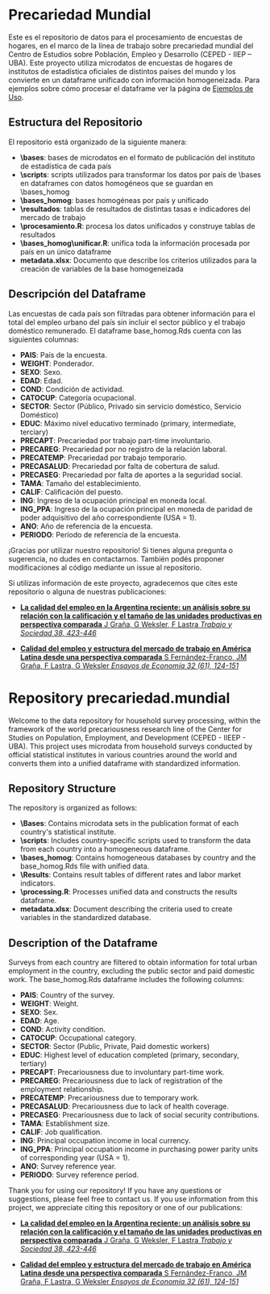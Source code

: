 # Precariedad Mundial

Este es el repositorio de datos para el procesamiento de encuestas de hogares, en el marco de la línea de trabajo sobre precariedad mundial del Centro de Estudios sobre Población, Empleo y Desarrollo (CEPED - IIEP – UBA). Este proyecto utiliza microdatos de encuestas de hogares de institutos de estadística oficiales de distintos países del mundo y los convierte en un dataframe unificado con información homogeneizada. Para ejemplos sobre cómo procesar el dataframe ver la página de [Ejemplos de Uso](./docs/ejemplos_de_uso.html).

## Estructura del Repositorio

El repositorio está organizado de la siguiente manera:

- **\bases**: bases de microdatos en el formato de publicación del instituto de estadística de cada país
- **\scripts**: scripts utilizados para transformar los datos por país de \bases en dataframes con datos homogéneos que se guardan en \bases_homog
- **\bases_homog**: bases homogéneas por país y unificado
- **\resultados**: tablas de resultados de distintas tasas e indicadores del mercado de trabajo
- **\procesamiento.R**: procesa los datos unificados y construye tablas de resultados
- **\bases_homog\unificar.R**: unifica toda la información procesada por país en un único dataframe
- **metadata.xlsx**: Documento que describe los criterios utilizados para la creación de variables de la base homogeneizada

## Descripción del Dataframe

Las encuestas de cada país son filtradas para obtener información para el total del empleo urbano del país sin incluir el sector público y el trabajo doméstico remunerado. El dataframe base_homog.Rds cuenta con las siguientes columnas:

- **PAIS**: País de la encuesta.
- **WEIGHT**: Ponderador.
- **SEXO**: Sexo.
- **EDAD**: Edad.
- **COND**: Condición de actividad.
- **CATOCUP**: Categoría ocupacional.
- **SECTOR**: Sector (Público, Privado sin servicio doméstico, Servicio Doméstico)
- **EDUC**: Máximo nivel educativo terminado (primary, intermediate, terciary)
- **PRECAPT**: Precariedad por trabajo part-time involuntario.
- **PRECAREG**: Precariedad por no registro de la relación laboral.
- **PRECATEMP**: Precariedad por trabajo temporario.
- **PRECASALUD**: Precariedad por falta de cobertura de salud.
- **PRECASEG**: Precariedad por falta de aportes a la seguridad social.
- **TAMA**: Tamaño del establecimiento.
- **CALIF**: Calificación del puesto.
- **ING**: Ingreso de la ocupación principal en moneda local.
- **ING_PPA**: Ingreso de la ocupación principal en moneda de paridad de poder adquisitivo del año correspondiente (USA = 1).
- **ANO**: Año de referencia de la encuesta.
- **PERIODO**: Período de referencia de la encuesta.

¡Gracias por utilizar nuestro repositorio! Si tienes alguna pregunta o sugerencia, no dudes en contactarnos. También podés proponer modificaciones al código mediante un issue al repositorio. 

Si utilizas información de este proyecto, agradecemos que cites este repositorio o alguna de nuestras publicaciones:

- [**La calidad del empleo en la Argentina reciente: un análisis sobre su relación con la calificación y el tamaño de las unidades productivas en perspectiva comparada** J Graña, G Weksler, F Lastra *Trabajo y Sociedad 38, 423-446*](https://www.unse.edu.ar/trabajoysociedad/38%20GRANA%20ET%20ALT%20La%20calidad%20del%20empleo%20en%20la%20Argentina.pdf)

- [**Calidad del empleo y estructura del mercado de trabajo en América Latina desde una perspectiva comparada** S Fernández-Franco, JM Graña, F Lastra, G Weksler *Ensayos de Economía 32 (61), 124-151*](https://doi.org/10.15446/ede.v32n61.100343)






# Repository precariedad.mundial

Welcome to the data repository for household survey processing, within the framework of the world precariousness research line of the Center for Studies on Population, Employment, and Development (CEPED - IIEEP - UBA). This project uses microdata from household surveys conducted by official statistical institutes in various countries around the world and converts them into a unified dataframe with standardized information.

## Repository Structure

The repository is organized as follows:

- **\Bases**: Contains microdata sets in the publication format of each country's statistical institute.
- **\scripts**: Includes country-specific scripts used to transform the data from each country into a homogeneous dataframe.
- **\bases_homog**: Contains homogeneous databases by country and the base_homog.Rds file with unified data.
- **\Results**: Contains result tables of different rates and labor market indicators.
- **\processing.R**: Processes unified data and constructs the results dataframe.
- **metadata.xlsx**: Document describing the criteria used to create variables in the standardized database.

## Description of the Dataframe

Surveys from each country are filtered to obtain information for total urban employment in the country, excluding the public sector and paid domestic work. The base_homog.Rds dataframe includes the following columns:

- **PAIS**: Country of the survey.
- **WEIGHT**: Weight.
- **SEXO**: Sex.
- **EDAD**: Age.
- **COND**: Activity condition.
- **CATOCUP**: Occupational category.
- **SECTOR**: Sector (Public, Private, Paid domestic workers)
- **EDUC**: Highest level of education completed (primary, secondary, tertiary)
- **PRECAPT**: Precariousness due to involuntary part-time work.
- **PRECAREG**: Precariousness due to lack of registration of the employment relationship.
- **PRECATEMP**: Precariousness due to temporary work.
- **PRECASALUD**: Precariousness due to lack of health coverage.
- **PRECASEG**: Precariousness due to lack of social security contributions.
- **TAMA**: Establishment size.
- **CALIF**: Job qualification.
- **ING**: Principal occupation income in local currency.
- **ING_PPA**: Principal occupation income in purchasing power parity units of corresponding year (USA = 1).
- **ANO**: Survey reference year.
- **PERIODO**: Survey reference period.

Thank you for using our repository! If you have any questions or suggestions, please feel free to contact us. If you use information from this project, we appreciate citing this repository or one of our publications:

- [**La calidad del empleo en la Argentina reciente: un análisis sobre su relación con la calificación y el tamaño de las unidades productivas en perspectiva comparada** J Graña, G Weksler, F Lastra *Trabajo y Sociedad 38, 423-446*](https://www.unse.edu.ar/trabajoysociedad/38%20GRANA%20ET%20ALT%20La%20calidad%20del%20empleo%20en%20la%20Argentina.pdf)

- [**Calidad del empleo y estructura del mercado de trabajo en América Latina desde una perspectiva comparada** S Fernández-Franco, JM Graña, F Lastra, G Weksler *Ensayos de Economía 32 (61), 124-151*](https://doi.org/10.15446/ede.v32n61.100343)

